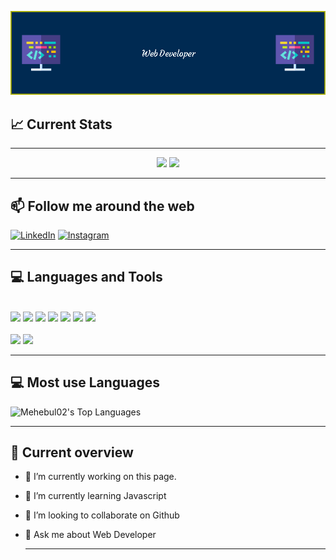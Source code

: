 

![Header](./github-header-image.png)
  
## :chart_with_upwards_trend: Current Stats

 ---

<p align="center">
 <img  src="https://github-readme-stats.vercel.app/api?username=Mehebul02&show_icons=true&theme=bear" width="400">
  <img src="https://github-readme-streak-stats.herokuapp.com?user=Mehebul02&theme=dark&hide_border=true" width="400">
</p>

--- 
## :mailbox: Follow me around the web
<a href="https://www.linkedin.com/in/mehebul-alif-9b865025b/" target="_blank"><img src="https://img.shields.io/badge/LinkedIn-%230077B5.svg?&style=flat-square&logo=linkedin&logoColor=white" alt="LinkedIn" width="300"></a>
<a href="https://www.instagram.com/alif.islam.212/" target="_blank"><img src="https://img.shields.io/badge/Instagram-%23E4405F.svg?&style=flat-square&logo=instagram&logoColor=white" alt="Instagram" width="300"></a>

--- 

## :computer: Languages and Tools

</br>
<code><img width="8%" src="https://www.vectorlogo.zone/logos/w3_html5/w3_html5-icon.svg"></code>
  <code><img width="8%" src="https://www.vectorlogo.zone/logos/w3_css/w3_css-icon.svg"></code>
  <code><img width="8%" src="https://www.vectorlogo.zone/logos/tailwindcss/tailwindcss-icon.svg"></code>
  <code><img width="8%" src="https://www.vectorlogo.zone/logos/javascript/javascript-icon.svg"></code>
  <code><img width="8%" src="https://www.vectorlogo.zone/logos/reactjs/reactjs-icon.svg"></code>
  <code><img width="8%" src="https://www.vectorlogo.zone/logos/nodejs/nodejs-horizontal.svg"></code>
  <code><img width="8%" src="https://www.vectorlogo.zone/logos/mongodb/mongodb-icon.svg"></code>
    <br /></br>
  <code><img width="14%" src="https://www.vectorlogo.zone/logos/firebase/firebase-ar21.svg"></code>
  <code><img width="14%" src="https://www.vectorlogo.zone/logos/git-scm/git-scm-ar21.svg"></code>


</br>

---

## :computer: Most use Languages


![Mehebul02's Top Languages](https://github-readme-stats.vercel.app/api/top-langs/?username=Mehebul02&theme=vue-dark&show_icons=true&hide_border=true&layout=compact)

---
## :eyes: Current overview
- 🔭 I’m currently working on this page. 
- 🌱 I’m currently learning Javascript 
- 👯 I’m looking to collaborate on Github 
- 💬 Ask me about Web Developer
  
  ---
  






